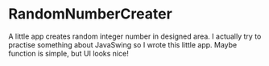 # RandomNumberCreater
A little app creates random integer number in designed area.
I actually try to practise something about JavaSwing so I wrote this little app. Maybe function is simple, but UI looks nice!
